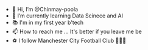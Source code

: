 - 👋 Hi, I’m @Chinmay-poola
- 💭 I’m currently learning Data Scinece and AI
- 📚 I'm in my first year b'tech
- 📫 How to reach me ... It's better if you leave me be
- ⚽ I follow Manchester City Football Club 💙💙💙
